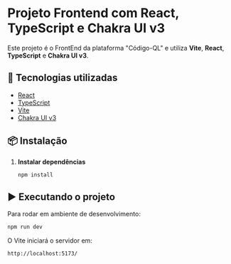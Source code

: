 # Projeto Frontend com React, TypeScript e Chakra UI v3

Este projeto é o FrontEnd da plataforma "Código-QL" e utiliza **Vite**, **React**, **TypeScript** e **Chakra UI v3**.

## 🚀 Tecnologias utilizadas
- [React](https://reactjs.org/)
- [TypeScript](https://www.typescriptlang.org/)
- [Vite](https://vitejs.dev/)
- [Chakra UI v3](https://chakra-ui.com/)

## 📦 Instalação

1. **Instalar dependências**
   ```bash
   npm install
   ```

## ▶️ Executando o projeto

Para rodar em ambiente de desenvolvimento:
```bash
npm run dev
```

O Vite iniciará o servidor em:
```
http://localhost:5173/
```